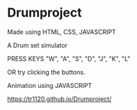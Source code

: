 # Drumproject
Made using HTML, CSS, JAVASCRIPT	

A Drum set simulator

PRESS KEYS "W", "A", "S", "D", "J", "K", "L"

OR try clicking the buttons.


Animation using JAVASCRIPT

https://tr1120.github.io/Drumproject/
